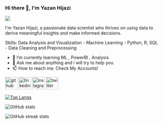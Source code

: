 ### Hi there 👋, I'm Yazan Hijazi
![](https://media.licdn.com/dms/image/D4E16AQFkvxt56UWTsg/profile-displaybackgroundimage-shrink_350_1400/0/1695591485761?e=1701907200&v=beta&t=RkLVcq8tcKPcP-jRse3zA6JEQ2XnojGkEf-p5srABtM)

I'm Yazan Hijazi, a passionate data scientist who thrives on using data to derive meaningful insights and make informed decisions.

Skills: Data Analysis and Visualization - Machine Learning - Python, R, SQL - Data Cleaning and Preprocessing

- 🌱 I’m currently learning ML , PowerBI , Analysis 
- 💬 Ask me about anything and i will try to help you. 
- 📫 How to reach me: Check My Accounts! 


[<img src='https://cdn.jsdelivr.net/npm/simple-icons@3.0.1/icons/github.svg' alt='github' height='40'>](https://github.com/yaznhijazii)  [<img src='https://cdn.jsdelivr.net/npm/simple-icons@3.0.1/icons/linkedin.svg' alt='linkedin' height='40'>](https://www.linkedin.com/in/yazan-hijazi-a642a017a/)  [<img src='https://cdn.jsdelivr.net/npm/simple-icons@3.0.1/icons/instagram.svg' alt='instagram' height='40'>](https://www.instagram.com/yaznhijazi/)  [<img src='https://cdn.jsdelivr.net/npm/simple-icons@3.0.1/icons/twitter.svg' alt='twitter' height='40'>](https://twitter.com/yaznhijazi)  

[![Top Langs](https://github-readme-stats.vercel.app/api/top-langs/?username=yaznhijazii)](https://github.com/anuraghazra/github-readme-stats)

![GitHub stats](https://github-readme-stats.vercel.app/api?username=yaznhijazii&show_icons=true)  

![GitHub streak stats](https://streak-stats.demolab.com/?user=yaznhijazii)  

